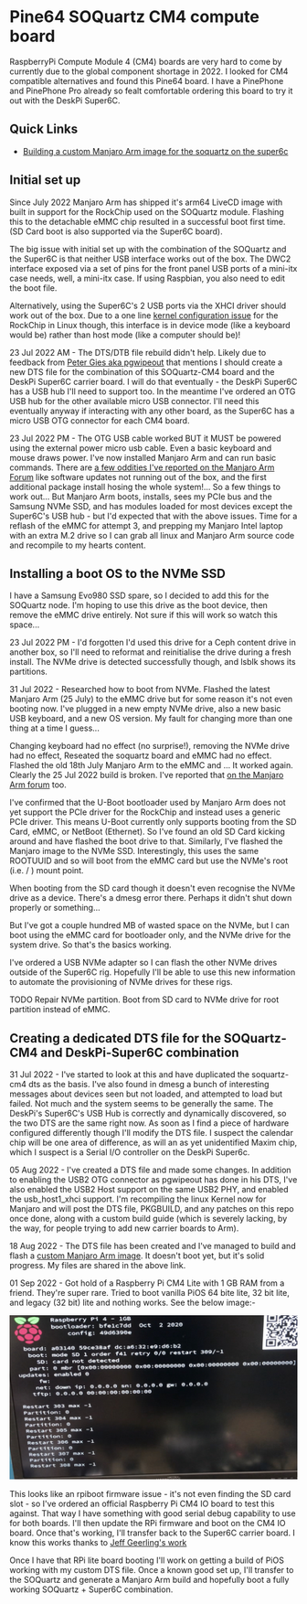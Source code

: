 # Pine64 SOQuartz CM4 compute board

RaspberryPi Compute Module 4 (CM4) boards are very hard to come by currently
due to the global component shortage in 2022. I looked for CM4 compatible
alternatives and found this Pine64 board. I have a PinePhone and PinePhone Pro
already so fealt comfortable ordering this board to try it out with the
DeskPi Super6C.

## Quick Links

- [Building a custom Manjaro Arm image for the soquartz on the super6c](./image-build-manjaro.md)

## Initial set up

Since July 2022 Manjaro Arm has shipped it's arm64 LiveCD image with built in support
for the RockChip used on the SOQuartz module. Flashing this to the detachable eMMC chip
resulted in a successful boot first time. (SD Card boot is also supported via the Super6C board).

The big issue with initial set up with the combination of the SOQuartz and the Super6C is that
neither USB interface works out of the box. The DWC2 interface exposed via a set of pins for
the front panel USB ports of a mini-itx case needs, well, a mini-itx case. If using Raspbian,
you also need to edit the boot file.

Alternatively, using the Super6C's 2 USB ports via the XHCI driver should work out of the box.
Due to a one line
[kernel configuration issue](https://lore.kernel.org/all/CAMdYzYqRcrawKc-GsTgwnPuJBJoKTn9Arfpj_Vjnt+3DeT7k9w@mail.gmail.com/T/) 
for the RockChip in Linux though, this interface is
in device mode (like a keyboard would be) rather than host mode (like a computer should be)!

23 Jul 2022 AM - The DTS/DTB file rebuild didn't help. Likely due to feedback from 
[Peter Gies aka pgwipeout](https://github.com/geerlingguy/raspberry-pi-pcie-devices/issues/336#issuecomment-1191700612)
that mentions I should create a new DTS file for the combination of this SOQuartz-CM4 board and
the DeskPi Super6C carrier board. I will do that eventually - the DeskPi Super6C has a USB hub
I'll need to support too. In the meantime I've ordered an OTG USB hub for the other
available micro USB connector. I'll need this eventually anyway if interacting with any other
board, as the Super6C has a micro USB OTG connector for each CM4 board.

23 Jul 2022 PM - The OTG USB cable worked BUT it MUST be powered using the external power micro usb cable.
Even a basic keyboard and mouse draws power. I've now installed Manjaro Arm and can run basic commands.
There are 
[a few oddities I've reported on the Manjaro Arm Forum](https://forum.manjaro.org/t/manjaro-arm-on-the-pine64-soquartz-cm4-with-deskpi-super6c-carrier-board/117445)
like software updates not running out of the box, and the first additional package install
hosing the whole system!... So a few things to work out...
But Manjaro Arm boots, installs, sees my PCIe bus and the Samsung NVMe SSD, and has modules
loaded for most devices except the Super6C's USB hub - but I'd expected that with the above
issues. Time for a reflash of the eMMC for attempt 3, and prepping my Manjaro Intel laptop
with an extra M.2 drive so I can grab all linux and Manjaro Arm source code and recompile
to my hearts content.

## Installing a boot OS to the NVMe SSD

I have a Samsung Evo980 SSD spare, so I decided to add this for the SOQuartz node. I'm hoping
to use this drive as the boot device, then remove the eMMC drive entirely. Not sure if this
will work so watch this space...

23 Jul 2022 PM - I'd forgotten I'd used this drive for a Ceph content drive in another box, so
I'll need to reformat and reinitialise the drive during a fresh install. The NVMe drive is
detected successfully though, and lsblk shows its partitions.

31 Jul 2022 - Researched how to boot from NVMe. Flashed the latest Manjaro Arm (25 July) to
the eMMC drive but for some reason it's not even booting now. I've plugged in a new empty
NVMe drive, also a new basic USB keyboard, and a new OS version. My fault for changing more
than one thing at a time I guess... 

Changing keyboard had no effect (no surprise!), removing
the NVMe drive had no effect, Reseated the soquartz board and eMMC had no effect. Flashed
the old 18th July Manjaro Arm to the eMMC and ... It worked again. Clearly the 25 Jul 2022
build is broken. I've reported that 
[on the Manjaro Arm forum](https://forum.manjaro.org/t/manjaro-arm-on-the-pine64-soquartz-cm4-with-deskpi-super6c-carrier-board/117445/5?u=adamfowleruk)
too.

I've confirmed that the U-Boot bootloader used by Manjaro Arm does not yet support the
PCIe driver for the RockChip and instead uses a generic PCIe driver. This means U-Boot
currently only supports booting from the SD Card, eMMC, or NetBoot (Ethernet). So I've
found an old SD Card kicking around and have flashed the boot drive to that. Similarly,
I've flashed the Manjaro image to the NVMe SSD. Interestingly, this uses the same
ROOTUUID and so will boot from the eMMC card but use the NVMe's root (i.e. / ) mount point.

When booting from the SD card though it doesn't even recognise the NVMe drive as a device.
There's a dmesg error there. Perhaps it didn't shut down properly or something...

But I've got a couple hundred MB of wasted space on the NVMe, but I can boot using the eMMC
card for bootloader only, and the NVMe drive for the system drive. So that's the basics working.

I've ordered a USB NVMe adapter so I can flash the other NVMe drives outside of the Super6C rig.
Hopefully I'll be able to use this new information to automate the provisioning of NVMe
drives for these rigs.

TODO Repair NVMe partition. Boot from SD card to NVMe drive for root partition instead of eMMC.

## Creating a dedicated DTS file for the SOQuartz-CM4 and DeskPi-Super6C combination

31 Jul 2022 - I've started to look at this and have duplicated the soquartz-cm4 dts as the basis.
I've also found in dmesg a bunch of interesting messages about devices seen but not loaded,
and attempted to load but failed. Not much and the system seems to be generally the same.
The DeskPi's Super6C's USB Hub is correctly and dynamically discovered, so the two DTS are
the same right now. As soon as I find a piece of hardware configured differently though I'll
modify the DTS file. I suspect the calendar chip will be one area of difference, as will an
as yet unidentified Maxim chip, which I suspect is a Serial I/O controller on the DeskPi
Super6c.

05 Aug 2022 - I've created a DTS file and made some changes. In addition to enabling the
USB2 OTG connector as pgwipeout has done in his DTS, I've also enabled the USB2 Host
support on the same USB2 PHY, and enabled the usb_host1_xhci support. I'm recompiling
the linux Kernel now for Manjaro and will post the DTS file, PKGBUILD, and any patches
on this repo once done, along with a custom build guide (which is severely lacking,
by the way, for people trying to add new carrier boards to Arm).

18 Aug 2022 - The DTS file has been created and I've managed to build and flash a 
[custom Manjaro Arm image](./image-build-manjaro.md). It doesn't boot yet, but it's
solid progress. My files are shared in the above link.

01 Sep 2022 - Got hold of a Raspberry Pi CM4 Lite with 1 GB RAM from a friend. They're
super rare. Tried to boot vanilla PiOS 64 bite lite, 32 bit lite, and legacy (32 bit)
lite and nothing works. See the below image:-

![Super6C failing to boot RPi CM4 lite 1GB](../images/rpi-cm4-lite-no-boot.jpg)

This looks like an rpiboot firmware issue - it's not even finding the SD card slot - 
so I've ordered an official Raspberry Pi CM4 IO board to test this against. That way
I have something with good serial debug capability to use for both boards. I'll then
update the RPi firmware and boot on the CM4 IO board. Once that's working, I'll 
transfer back to the Super6C carrier board. I know this works thanks to 
[Jeff Geerling's work](https://github.com/geerlingguy/deskpi-super6c-cluster)

Once I have that RPi lite board booting I'll work on getting a build of PiOS working with
my custom DTS file. Once a known good set up, I'll transfer to the SOQuartz and
generate a Manjaro Arm build and hopefully boot a fully working SOQuartz + Super6C
combination.

